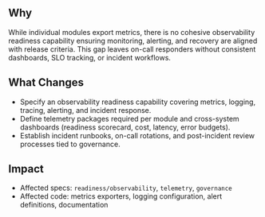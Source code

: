 ## Why

While individual modules export metrics, there is no cohesive observability readiness capability ensuring monitoring, alerting, and recovery are aligned with release criteria. This gap leaves on-call responders without consistent dashboards, SLO tracking, or incident workflows.

## What Changes

- Specify an observability readiness capability covering metrics, logging, tracing, alerting, and incident response.
- Define telemetry packages required per module and cross-system dashboards (readiness scorecard, cost, latency, error budgets).
- Establish incident runbooks, on-call rotations, and post-incident review processes tied to governance.

## Impact

- Affected specs: `readiness/observability`, `telemetry`, `governance`
- Affected code: metrics exporters, logging configuration, alert definitions, documentation
